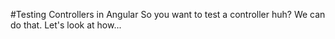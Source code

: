 #Testing Controllers in Angular
So you want to test a controller huh? We can do that. Let's look at how...
